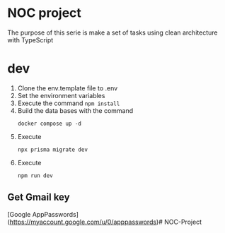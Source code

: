 # NOC project 


The purpose of this serie is make a set of tasks using 
clean architecture with TypeScript 


# dev
1. Clone the env.template file to .env
2. Set the environment variables
3. Execute the command ```npm install```
4. Build the data bases with the command
    ```
    docker compose up -d
    ```
5. Execute 
    ```
    npx prisma migrate dev
    ```
6. Execute 
    ```
    npm run dev
    ```



## Get Gmail key
[Google AppPasswords] (https://myaccount.google.com/u/0/apppasswords)# NOC-Project

